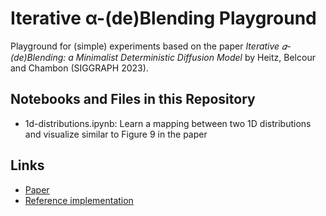 # Iterative α-(de)Blending Playground

Playground for (simple) experiments based on the paper *Iterative 𝛼-(de)Blending: a Minimalist Deterministic Diffusion Model* by Heitz, Belcour and Chambon (SIGGRAPH 2023).

## Notebooks and Files in this Repository

* 1d-distributions.ipynb: Learn a mapping between two 1D distributions and visualize similar to Figure 9 in the paper

## Links

* [Paper](https://dl.acm.org/doi/abs/10.1145/3588432.3591540)
* [Reference implementation](https://github.com/tchambon/IADB)